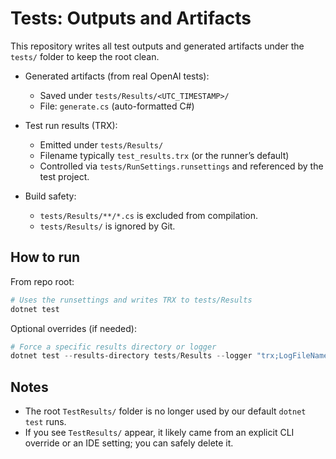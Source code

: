 # Tests: Outputs and Artifacts

This repository writes all test outputs and generated artifacts under the `tests/` folder to keep the root clean.

- Generated artifacts (from real OpenAI tests):
  - Saved under `tests/Results/<UTC_TIMESTAMP>/`
  - File: `generate.cs` (auto-formatted C#)

- Test run results (TRX):
  - Emitted under `tests/Results/`
  - Filename typically `test_results.trx` (or the runner’s default)
  - Controlled via `tests/RunSettings.runsettings` and referenced by the test project.

- Build safety:
  - `tests/Results/**/*.cs` is excluded from compilation.
  - `tests/Results/` is ignored by Git.

## How to run

From repo root:

```powershell
# Uses the runsettings and writes TRX to tests/Results
dotnet test
```

Optional overrides (if needed):

```powershell
# Force a specific results directory or logger
dotnet test --results-directory tests/Results --logger "trx;LogFileName=test_results.trx"
```

## Notes
- The root `TestResults/` folder is no longer used by our default `dotnet test` runs.
- If you see `TestResults/` appear, it likely came from an explicit CLI override or an IDE setting; you can safely delete it.

